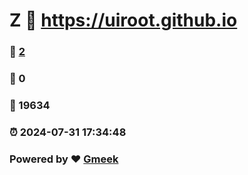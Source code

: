# Z :link: https://uiroot.github.io 
### :page_facing_up: [2](https://uiroot.github.io/tag.html) 
### :speech_balloon: 0 
### :hibiscus: 19634 
### :alarm_clock: 2024-07-31 17:34:48 
### Powered by :heart: [Gmeek](https://github.com/Meekdai/Gmeek)
